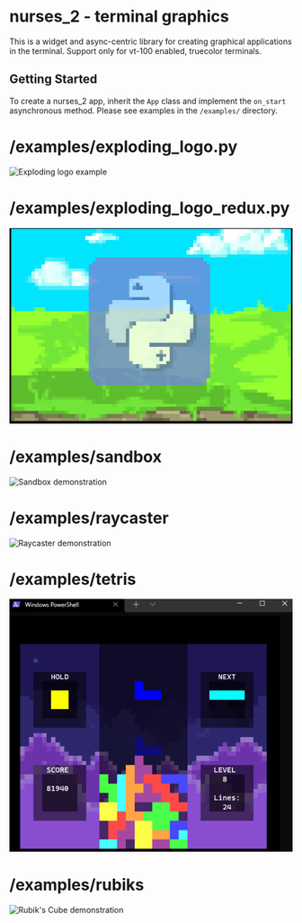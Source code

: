 # nurses_2 - terminal graphics

This is a widget and async-centric library for creating graphical applications in the terminal. Support only for vt-100 enabled, truecolor terminals.

Getting Started
---------------
To create a nurses_2 app, inherit the `App` class and implement the `on_start` asynchronous method. Please see examples in the `/examples/` directory.

# /examples/exploding_logo.py

![Exploding logo example](preview_images/exploding_logo.gif)

# /examples/exploding_logo_redux.py

![Exploding logo example 2](preview_images/exploding_logo_redux.gif)

# /examples/sandbox

![Sandbox demonstration](preview_images/sandbox_demonstration.gif)

# /examples/raycaster

![Raycaster demonstration](preview_images/raycaster_demonstration.gif)

# /examples/tetris

![Tetris demonstration](preview_images/tetris_demonstration.gif)

# /examples/rubiks

![Rubik's Cube demonstration](preview_images/rubiks_demonstration.gif)
